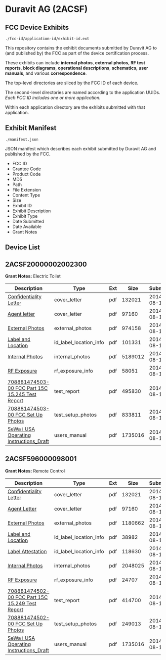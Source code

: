 # Duravit AG (2ACSF)
## FCC Device Exhibits

```
./fcc-id/application-id/exhibit-id.ext
```

This repository contains the exhibit documents submitted by Duravit AG to (and published by) the FCC as part of the device certification process.

These exhibits can include **internal photos**, **external photos**, **RF test reports**, **block diagrams**, **operational descriptions**, **schematics**, **user manuals**, and various **correspondence**.

The top-level directories are sliced by the FCC ID of each device.

The second-level directories are named according to the application UUIDs. *Each FCC ID includes one or more application.*

Within each application directory are the exhibits submitted with that application. 

## Exhibit Manifest

```
./manifest.json
```

JSON manifest which describes each exhibit submitted by Duravit AG and published by the FCC.

- FCC ID
- Grantee Code
- Product Code
- MD5
- Path
- File Extension
- Content Type
- Size
- Exhibit ID
- Exhibit Description
- Exhibit Type
- Date Submitted
- Date Available
- Grant Notes

## Device List
## 2ACSF20000002002300
**Grant Notes:** Electric Toilet

| Description | Type | Ext | Size | Submitted | Available |
| ----------- | ---- | --- | ---- | --------- | --------- |
| [Confidentiality Letter](2ACSF20000002002300/8616b48c25790acc241ab2c3727f1d91/2354846.pdf) | cover_letter | pdf | 132021 | 2014-08-13 | 2014-08-13 |
| [Agent letter](2ACSF20000002002300/8616b48c25790acc241ab2c3727f1d91/2354847.pdf) | cover_letter | pdf | 97160 | 2014-08-13 | 2014-08-13 |
| [External Photos](2ACSF20000002002300/8616b48c25790acc241ab2c3727f1d91/2356115.pdf) | external_photos | pdf | 974158 | 2014-08-13 | 2014-08-13 |
| [Label and Location](2ACSF20000002002300/8616b48c25790acc241ab2c3727f1d91/2356113.pdf) | id_label_location_info | pdf | 101331 | 2014-08-13 | 2014-08-13 |
| [Internal Photos](2ACSF20000002002300/8616b48c25790acc241ab2c3727f1d91/2356122.pdf) | internal_photos | pdf | 5189012 | 2014-08-13 | 2014-08-13 |
| [RF Exposure](2ACSF20000002002300/8616b48c25790acc241ab2c3727f1d91/2356125.pdf) | rf_exposure_info | pdf | 58051 | 2014-08-13 | 2014-08-13 |
| [708881474503-00 FCC Part 15C 15.245 Test Report](2ACSF20000002002300/8616b48c25790acc241ab2c3727f1d91/2356119.pdf) | test_report | pdf | 495830 | 2014-08-13 | 2014-08-13 |
| [708881474503-00 FCC Set Up Photos](2ACSF20000002002300/8616b48c25790acc241ab2c3727f1d91/2356120.pdf) | test_setup_photos | pdf | 833811 | 2014-08-13 | 2014-08-13 |
| [SeWa i USA Operating Instructions_Draft](2ACSF20000002002300/8616b48c25790acc241ab2c3727f1d91/2354827.pdf) | users_manual | pdf | 1735016 | 2014-08-13 | 2014-08-13 |
## 2ACSF596000098001
**Grant Notes:** Remote Control

| Description | Type | Ext | Size | Submitted | Available |
| ----------- | ---- | --- | ---- | --------- | --------- |
| [Confidentiality Letter](2ACSF596000098001/fdf1333a97cd067daa78c09fce4ed486/2354846.pdf) | cover_letter | pdf | 132021 | 2014-08-12 | 2014-08-12 |
| [Agent Letter](2ACSF596000098001/fdf1333a97cd067daa78c09fce4ed486/2354847.pdf) | cover_letter | pdf | 97160 | 2014-08-12 | 2014-08-12 |
| [External Photos](2ACSF596000098001/fdf1333a97cd067daa78c09fce4ed486/2354821.pdf) | external_photos | pdf | 1180662 | 2014-08-12 | 2014-08-12 |
| [Label and Location](2ACSF596000098001/fdf1333a97cd067daa78c09fce4ed486/2354817.pdf) | id_label_location_info | pdf | 38982 | 2014-08-12 | 2014-08-12 |
| [Label Attestation](2ACSF596000098001/fdf1333a97cd067daa78c09fce4ed486/2354818.pdf) | id_label_location_info | pdf | 118630 | 2014-08-12 | 2014-08-12 |
| [Internal Photos](2ACSF596000098001/fdf1333a97cd067daa78c09fce4ed486/2354828.pdf) | internal_photos | pdf | 2048025 | 2014-08-12 | 2014-08-12 |
| [RF Exposure](2ACSF596000098001/fdf1333a97cd067daa78c09fce4ed486/2354844.pdf) | rf_exposure_info | pdf | 24707 | 2014-08-12 | 2014-08-12 |
| [708881474502-00 FCC Part 15C 15.249 Test Report](2ACSF596000098001/fdf1333a97cd067daa78c09fce4ed486/2354825.pdf) | test_report | pdf | 414700 | 2014-08-12 | 2014-08-12 |
| [708881474502-00 FCC Set Up Photos](2ACSF596000098001/fdf1333a97cd067daa78c09fce4ed486/2354826.pdf) | test_setup_photos | pdf | 249013 | 2014-08-12 | 2014-08-12 |
| [SeWa i USA Operating Instructions_Draft](2ACSF596000098001/fdf1333a97cd067daa78c09fce4ed486/2354827.pdf) | users_manual | pdf | 1735016 | 2014-08-12 | 2014-08-12 |
